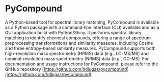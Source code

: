 # PyCompound
A Python-based tool for spectral library matching, PyCompound is available as a Python package with a command-line interface (CLI) available and as a GUI application build with Python/Shiny. It performs spectral library matching to identify chemical compounds, offering a range of spectrum preprocessing transformations and similarity measures, including Cosine and three entropy-based similarity measures. PyCompound supports both high-resolution mass spectrometry (HRMS) data (e.g., LC-MS/MS) and nominal-resolution mass spectrometry (NRMS) data (e.g., GC-MS). For documentation and usage instructions for PyCompound, please refer to the GitHub repository [https://github.com/hdlugas/pycompound](https://github.com/hdlugas/pycompound).

